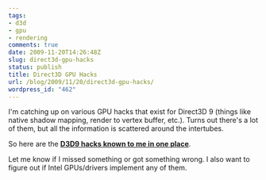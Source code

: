 ```yaml
---
tags:
- d3d
- gpu
- rendering
comments: true
date: 2009-11-20T14:26:48Z
slug: direct3d-gpu-hacks
status: publish
title: Direct3D GPU Hacks
url: /blog/2009/11/20/direct3d-gpu-hacks/
wordpress_id: "462"
---
```


I'm catching up on various GPU hacks that exist for Direct3D 9 (things like native shadow mapping, render to vertex buffer, etc.). Turns out there's a lot of them, but all the information is scattered around the intertubes.

So here are the [**D3D9 hacks known to me in one place**](/texts/D3D9GPUHacks.html).

Let me know if I missed something or got something wrong. I also want to figure out if Intel GPUs/drivers implement any of them.

